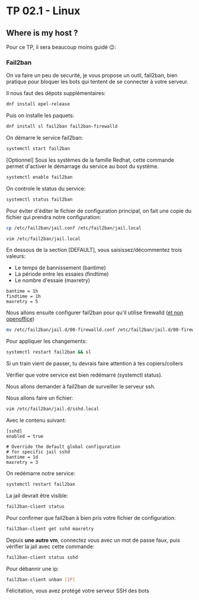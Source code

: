 # TP 02.1 - Linux
## Where is my host ?
Pour ce TP, il sera beaucoup moins guidé 😉:

### Fail2ban

On va faire un peu de securité, je vous propose un outil, fail2ban, bien pratique pour bloquer les bots qui tentent de se connecter à votre serveur.

Il nous faut des dépots supplémentaires:

```bash
dnf install epel-release
```

Puis on installe les paquets:

```bash
dnf install sl fail2ban fail2ban-firewalld
```

On démarre le service fail2ban:

```bash
systemctl start fail2ban
```

[Optionnel] Sous les systèmes de la famille Redhat, cette commande permet d'activer le démarrage du service au boot du système.

```bash
systemctl enable fail2ban
```

On controle le status du service:

```bash
systemctl status fail2ban
```

Pour éviter d'éditer le fichier de configuration principal, on fait une copie du fichier qui prendra notre configuration:

```bash
cp /etc/fail2ban/jail.conf /etc/fail2ban/jail.local
```

```bash
vim /etc/fail2ban/jail.local
```

En dessous de la section [DEFAULT], vous saisissez/décommentez trois valeurs:

* Le temps de bannissement (bantime)
* La période entre les essaies (findtime)
* Le nombre d'essaie (maxretry)

```
bantime = 1h
findtime = 1h
maxretry = 5
```

Nous allons ensuite configurer fail2ban pour qu'il utilise firewalld ([et non openoffice](https://www.youtube.com/watch?v=F011hLZHZrM))

```bash
mv /etc/fail2ban/jail.d/00-firewalld.conf /etc/fail2ban/jail.d/00-firewalld.local
```

Pour appliquer les changements:

```bash
systemctl restart fail2ban && sl
```

Si un train vient de passer, tu devrais faire attention à tes copiers/collers

Vérifier que votre service est bien redémarré (systemctl status).

Nous allons demander à fail2ban de surveiller le serveur ssh.

Nous allons faire un fichier:

```bash
vim /etc/fail2ban/jail.d/sshd.local
```

Avec le contenu suivant:

```
[sshd]
enabled = true

# Override the default global configuration
# for specific jail sshd
bantime = 1d
maxretry = 3
```

On redémarre notre service:

```bash
systemctl restart fail2ban
```

La jail devrait être visible:

```bash
fail2ban-client status
```

Pour confirmer que fail2ban à bien pris votre fichier de configuration:

```bash
fail2ban-client get sshd maxretry
```

Depuis **une autre vm**, connectez vous avec un mot de passe faux, puis vérifier la jail avec cette commande: 

```bash
fail2ban-client status sshd
```

Pour débannir une ip:

```bash
fail2ban-client unban [IP]
```

Félicitation, vous avez protégé votre serveur SSH des bots


